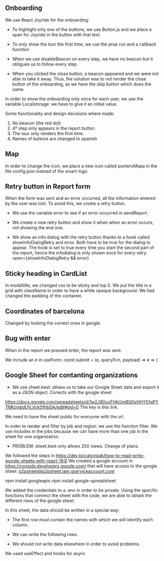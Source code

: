 
## Onboarding

We use React Joyride for the onboarding:

- To highlight only one of the buttons, we use Button.js and we place a span for Joyride in the button with that text.

- To only show the tour the first time, we use the prop run and a callback function

- When we use disableBeacon on every step, we have no beacon but it obligues us to follow every step.

- When you clicked the close button, a beacon appeared and we were not able to take it away. Thus, the solution was to not render the close button of the onboarding, as we have the skip button which does the same.

In order to show the onboarding only once for each user, we use the variable Localstorage: we have to give it an initial value.


Some functionality and design decisions where made:
1. No beacon (the red dot)
2. 4º step only appears in the report button
3. The tour only renders the first time.
4. Names of buttons are changed to spanish

## Map


In order to change the icon, we place a new icon called punteroMapa in the file config.json instead of the smart-logo.


## Retry button in Report form

When the form was sent and an error occurred, all the information entered by the user was lost. To avoid this, we create a retry button.

- We use the variable error to see if an error occurred in sendReport.

- We create a new retry button and show it when when an error occurs, not showing the end one.

- We show an info dialog with the retry button thanks to a hook called showInfoDialogRetry and error. Both have to be true for the dialog to appear. The hook is set to true every time you start the second part of the report, hence the infodialog is only shown once for every retry: open={showInfoDialogRetry && error}


## Sticky heading in CardList

In modaltitle, we changed css to be sticky and top 0.
We put the title in a grid with className in order to have a white opaque background. We had changed the padding of the container.

## Coordinates of barcelona

Changed by looking the correct ones in google.

## Bug with enter

When in the report we pressed enter, the report was sent.

We include an e in useForm: 
const submit = (e, queryFcn, payload) => e => {


## Google Sheet for contanting organizations

- We use sheet.best: allows us to take our Google Sheet data and export it as a JSON object. Conects with the google sheet.

https://docs.google.com/spreadsheets/d/1w2J9DuzFHkUmBQ0zHHY51gPY7NRzmbdUV_VckSfhbSA/edit#gid=0
The key is this link.

We need to have the sheet public for everyone with the url.


In order to render and filter by job and region: we use the function filter.
We use includes in the jobs because we can have more than one job in the sheet for one organization. 

- PROBLEM: sheet.best only allows 250 views. Change of plans.

We followed the steps in https://dev.to/calvinpak/how-to-read-write-google-sheets-with-react-193l
We created a google account in https://console.developers.google.com/ that will have access to the google sheet: 
p2psheet@p2psheet.iam.gserviceaccount.com 


npm install googleapis
npm install  google-spreadsheet

We added the credentials to a .env in order to be private. Using the specific functions that connect the sheet with the code, we are able to obtain the different rows of the google sheet. 

In this sheet, the data should be written in a special way:

- The first row must contain the names with which we will identify each column.

- We can write the following rows.

- We should not write data elsewhere in order to avoid problems.

We used useEffect and hooks for async